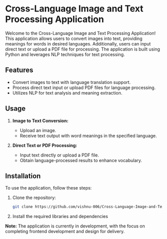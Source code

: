 # Cross-Language Image and Text Processing Application

Welcome to the Cross-Language Image and Text Processing Application! This application allows users to convert images into text, providing meanings for words in desired languages. 
Additionally, users can input direct text or upload a PDF file for processing. The application is built using Python and leverages NLP techniques for text processing.

## Features

- Convert images to text with language translation support.
- Process direct text input or upload PDF files for language processing.
- Utilizes NLP for text analysis and meaning extraction.

## Usage

1. **Image to Text Conversion:**
   - Upload an image.
   - Receive text output with word meanings in the specified language.

2. **Direct Text or PDF Processing:**
   - Input text directly or upload a PDF file.
   - Obtain language-processed results to enhance vocabulary.

## Installation

To use the application, follow these steps:

1. Clone the repository:

    ```bash
    git clone https://github.com/vishnu-006/Cross-Language-Image-and-Text-Processing-Application.git
    ```
2. Install  the required libraries and dependencies

**Note:** The application is currently in development, with the focus on completing frontend development and design for delivery.

